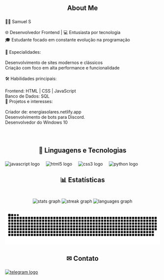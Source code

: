 <h2 align="center">About Me</h2>

###

<p align="left">👨‍💻 Samuel S<br><br>🌐 Desenvolvedor Frontend | 💻 Entusiasta por tecnologia<br>🎓 Estudante focado em constante evolução na programação<br><br>🌟 Especialidades:<br><br>Desenvolvimento de sites modernos e clássicos<br>Criação com foco em alta performance e funcionalidade<br><br>🛠️ Habilidades principais:<br><br>Frontend: HTML | CSS | JavaScript<br>Banco de Dados: SQL<br>🚀 Projetos e interesses:<br><br>Criador de: energiasolares.netlify.app<br>Desenvolvimento de bots para Discord.<br>Desenvolvedor do Windows 10</p>

###

<br clear="both">

<h2 align="center">🤖 Linguagens e Tecnologias</h2>

###

<div align="left">
  <img src="https://skillicons.dev/icons?i=js" height="30" alt="javascript logo"  />
  <img width="12" />
  <img src="https://cdn.jsdelivr.net/gh/devicons/devicon/icons/html5/html5-original.svg" height="30" alt="html5 logo"  />
  <img width="12" />
  <img src="https://skillicons.dev/icons?i=css" height="30" alt="css3 logo"  />
  <img width="12" />
  <img src="https://cdn.jsdelivr.net/gh/devicons/devicon/icons/python/python-original.svg" height="30" alt="python logo"  />
</div>

###

<h2 align="center">📊 Estatísticas</h2>

###

<br clear="both">

<div align="center">
  <img src="https://github-readme-stats.vercel.app/api?username=samuelbr38&hide_title=true&hide_rank=false&show_icons=true&include_all_commits=true&count_private=true&disable_animations=false&theme=dark&locale=pt-br&hide_border=false" height="150" alt="stats graph"  />
  <img src="https://streak-stats.demolab.com?user=samuelbr38&locale=pt-br&mode=weekly&theme=dark&hide_border=false&border_radius=6" height="150" alt="streak graph"  />
  <img src="https://github-readme-stats.vercel.app/api/top-langs?username=samuelbr38&locale=pt-br&hide_title=false&layout=compact&card_width=320&langs_count=5&theme=dark&hide_border=false" height="150" alt="languages graph"  />
</div>

###

<img src="https://raw.githubusercontent.com/samuelbr38/samuelbr38/output/snake.svg" alt="Snake animation" />

###

<h2 align="center">✉ Contato</h2>

###

<div align="left">
  <a href="https://t.me/sssdev1" target="_blank">
    <img src="https://img.shields.io/static/v1?message=Telegram&logo=telegram&label=&color=2CA5E0&logoColor=white&labelColor=&style=for-the-badge" height="35" alt="telegram logo"  />
  </a>
</div>

###

